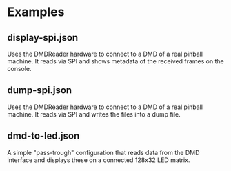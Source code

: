 # Examples

## display-spi.json

Uses the DMDReader hardware to connect to a DMD of a real pinball machine. It reads via SPI and shows metadata of the received frames on the console.

## dump-spi.json

Uses the DMDReader hardware to connect to a DMD of a real pinball machine. It reads via SPI and writes the files into a dump file.

## dmd-to-led.json

A simple "pass-trough" configuration that reads data from the DMD interface and displays these on a connected 128x32 LED matrix.
